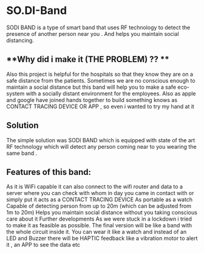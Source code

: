 # SO.DI-Band
SODI BAND is a type of smart band that uses RF technology to detect the presence of another person near you . And helps you maintain social distancing.

## **Why did i make it (THE PROBLEM) ?? **

Also this project is helpful for the hospitals so that they know they are on a safe distance from the patients. 
Sometimes we are no conscious enough to maintain a social distance but this band will help you to make a safe eco-system with a socially distant environment for the employees.
Also as apple and google have joined hands together to build something knows as CONTACT TRACING DEVICE OR APP  ,  so even i wanted to try my hand at it

## **Solution**

The simple solution was SODI BAND which is equipped with state of the art RF technology which will detect any person coming near to you wearing the same band . 


## **Features of this band:**

As it is WiFi capable it can also connect to the wifi router and data to a server where you can check with whom in day you came in contact with or simply put it acts as a CONTACT TRACING DEVICE 
As portable as a watch 
Capable of detecting person from up to 20m (which can be adjusted from 1m to 20m)
Helps you maintain social distance without you taking conscious care about it
Further developments
As we were stuck in a lockdown i tried to make it as feasible as possible. The final version will be like a band with the whole circuit inside it. You can wear it like a watch and instead of an LED and Buzzer there will be HAPTIC feedback like a vibration motor to alert it , an APP to see the data etc 
